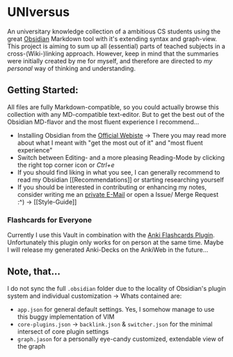 # UNIversus
An universitary knowledge collection of a ambitious CS students using the great [Obsidian](https://obsidian.md/) Markdown tool with it's extending syntax and graph-view. This project is aiming to sum up all (essential) parts of teached subjects in a cross-(Wiki-)linking approach.
However, keep in mind that the summaries were initially created by me for myself, and therefore are directed to *my personal* way of thinking and understanding.

## Getting Started:
All files are fully Markdown-compatible, so you could actually browse this collection with any MD-compatible text-editor. But to get the best out of the Obsidian MD-flavor and the most fluent experience I recommend…
- Installing Obsidian from the [Official Webiste](https://obsidian.md/)
	-> There you may read more about what I meant with "get the most out of it" and "most fluent experience"
- Switch between Editing- and a more pleasing Reading-Mode by clicking the right top corner icon or *Ctrl+e*
- If you should find liking in what you see, I can generally recommend to read my Obsidian [[Recommendations]] or starting researching yourself
- If you should be interested in contributing or enhancing my notes, consider writing me an [private E-Mail](jannikb@posteo.de) or open a Issue/ Merge Request :^)
	-> [[Style-Guide]]

### Flashcards for Everyone
Currently I use this Vault in combination with the [Anki Flashcards Plugin](https://github.com/reuseman/flashcards-obsidian). Unfortunately this plugin only works for on person at the same time.
Maybe I will release my generated Anki-Decks on the AnkiWeb in the future…

## Note, that…
I do not sync the full `.obsidian` folder due to the locality of Obsidian's plugin system and individual customization
	-> Whats contained are:
- `app.json` for general default settings. Yes, I somehow manage to use this buggy implementation of VIM
- `core-plugins.json`
	-> `backlink.json` & `switcher.json` for the minimal intersect of core plugin settings
- `graph.jason` for a personally eye-candy customized, extendable view of the graph
